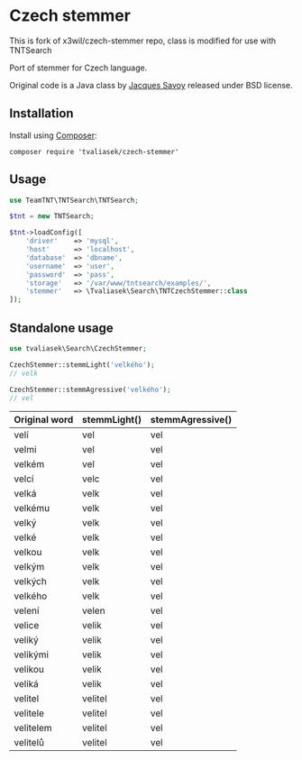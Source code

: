 # Czech stemmer

This is fork of x3wil/czech-stemmer repo, class is modified for use with TNTSearch 

Port of stemmer for Czech language.

Original code is a Java class by [Jacques Savoy](http://members.unine.ch/jacques.savoy/clef/) released under BSD license.


Installation
------------

Install using [Composer](http://getcomposer.org/):

    composer require 'tvaliasek/czech-stemmer'

Usage
-----
``` php
use TeamTNT\TNTSearch\TNTSearch;

$tnt = new TNTSearch;

$tnt->loadConfig([
    'driver'    => 'mysql',
    'host'      => 'localhost',
    'database'  => 'dbname',
    'username'  => 'user',
    'password'  => 'pass',
    'storage'   => '/var/www/tntsearch/examples/',
    'stemmer'   => \Tvaliasek\Search\TNTCzechStemmer::class
]);

```

Standalone usage
----------------

``` php
use tvaliasek\Search\CzechStemmer;

CzechStemmer::stemmLight('velkého');
// velk

CzechStemmer::stemmAgressive('velkého');
// vel
```

Original word | stemmLight() | stemmAgressive()
------------- | ------------ | ----------------
velí | vel | vel
velmi | vel | vel
velkém | vel | vel
velcí | velc | vel
velká | velk | vel
velkému | velk | vel
velký | velk | vel
velké | velk | vel
velkou | velk | vel
velkým | velk | vel
velkých | velk | vel
velkého | velk | vel
velení | velen | vel
velice | velik | vel
veliký | velik | vel
velikými | velik | vel
velikou | velik | vel
veliká | velik | vel
velitel | velitel | vel
velitele | velitel | vel
velitelem | velitel | vel
velitelů | velitel | vel
